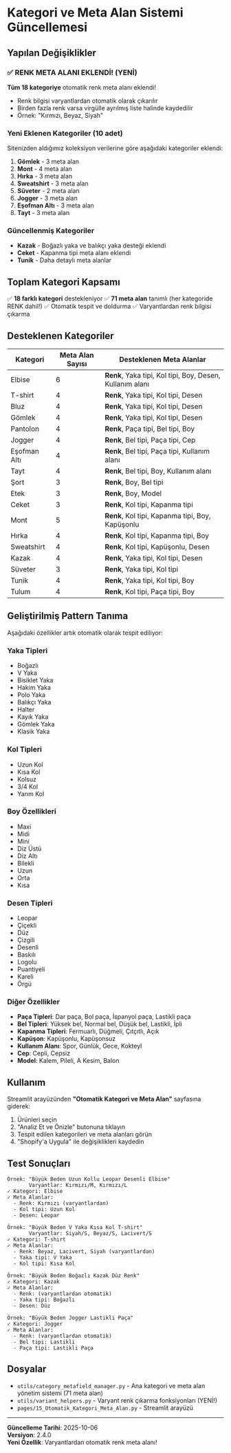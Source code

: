 # Kategori ve Meta Alan Sistemi Güncellemesi

## Yapılan Değişiklikler

### ✅ RENK META ALANI EKLENDİ! (YENİ)

**Tüm 18 kategoriye** otomatik renk meta alanı eklendi! 
- Renk bilgisi varyantlardan otomatik olarak çıkarılır
- Birden fazla renk varsa virgülle ayrılmış liste halinde kaydedilir
- Örnek: "Kırmızı, Beyaz, Siyah"

### Yeni Eklenen Kategoriler (10 adet)

Sitenizden aldığımız koleksiyon verilerine göre aşağıdaki kategoriler eklendi:

1. **Gömlek** - 3 meta alan
2. **Mont** - 4 meta alan
3. **Hırka** - 3 meta alan
4. **Sweatshirt** - 3 meta alan
5. **Süveter** - 2 meta alan
6. **Jogger** - 3 meta alan
7. **Eşofman Altı** - 3 meta alan
8. **Tayt** - 3 meta alan

### Güncellenmiş Kategoriler

- **Kazak** - Boğazlı yaka ve balıkçı yaka desteği eklendi
- **Ceket** - Kapanma tipi meta alanı eklendi
- **Tunik** - Daha detaylı meta alanlar

## Toplam Kategori Kapsamı

✅ **18 farklı kategori** destekleniyor
✅ **71 meta alan** tanımlı (her kategoride RENK dahil!)
✅ Otomatik tespit ve doldurma
✅ Varyantlardan renk bilgisi çıkarma

## Desteklenen Kategoriler

| Kategori | Meta Alan Sayısı | Desteklenen Meta Alanlar |
|----------|------------------|--------------------------|
| Elbise | 6 | **Renk**, Yaka tipi, Kol tipi, Boy, Desen, Kullanım alanı |
| T-shirt | 4 | **Renk**, Yaka tipi, Kol tipi, Desen |
| Bluz | 4 | **Renk**, Yaka tipi, Kol tipi, Desen |
| Gömlek | 4 | **Renk**, Yaka tipi, Kol tipi, Desen |
| Pantolon | 4 | **Renk**, Paça tipi, Bel tipi, Boy |
| Jogger | 4 | **Renk**, Bel tipi, Paça tipi, Cep |
| Eşofman Altı | 4 | **Renk**, Bel tipi, Paça tipi, Kullanım alanı |
| Tayt | 4 | **Renk**, Bel tipi, Boy, Kullanım alanı |
| Şort | 3 | **Renk**, Boy, Bel tipi |
| Etek | 3 | **Renk**, Boy, Model |
| Ceket | 3 | **Renk**, Kol tipi, Kapanma tipi |
| Mont | 5 | **Renk**, Kol tipi, Kapanma tipi, Boy, Kapüşonlu |
| Hırka | 4 | **Renk**, Kol tipi, Kapanma tipi, Boy |
| Sweatshirt | 4 | **Renk**, Kol tipi, Kapüşonlu, Desen |
| Kazak | 4 | **Renk**, Yaka tipi, Kol tipi, Desen |
| Süveter | 3 | **Renk**, Yaka tipi, Kol tipi |
| Tunik | 4 | **Renk**, Yaka tipi, Kol tipi, Boy |
| Tulum | 4 | **Renk**, Kol tipi, Paça tipi, Boy |

## Geliştirilmiş Pattern Tanıma

Aşağıdaki özellikler artık otomatik olarak tespit ediliyor:

### Yaka Tipleri
- Boğazlı
- V Yaka
- Bisiklet Yaka
- Hakim Yaka
- Polo Yaka
- Balıkçı Yaka
- Halter
- Kayık Yaka
- Gömlek Yaka
- Klasik Yaka

### Kol Tipleri
- Uzun Kol
- Kısa Kol
- Kolsuz
- 3/4 Kol
- Yarım Kol

### Boy Özellikleri
- Maxi
- Midi
- Mini
- Diz Üstü
- Diz Altı
- Bilekli
- Uzun
- Orta
- Kısa

### Desen Tipleri
- Leopar
- Çiçekli
- Düz
- Çizgili
- Desenli
- Baskılı
- Logolu
- Puantiyeli
- Kareli
- Örgü

### Diğer Özellikler
- **Paça Tipleri**: Dar paça, Bol paça, İspanyol paça, Lastikli paça
- **Bel Tipleri**: Yüksek bel, Normal bel, Düşük bel, Lastikli, İpli
- **Kapanma Tipleri**: Fermuarlı, Düğmeli, Çıtçıtlı, Açık
- **Kapüşon**: Kapüşonlu, Kapüşonsuz
- **Kullanım Alanı**: Spor, Günlük, Gece, Kokteyl
- **Cep**: Cepli, Cepsiz
- **Model**: Kalem, Pileli, A Kesim, Balon

## Kullanım

Streamlit arayüzünden **"Otomatik Kategori ve Meta Alan"** sayfasına giderek:

1. Ürünleri seçin
2. "Analiz Et ve Önizle" butonuna tıklayın
3. Tespit edilen kategorileri ve meta alanları görün
4. "Shopify'a Uygula" ile değişiklikleri kaydedin

## Test Sonuçları

```
Örnek: "Büyük Beden Uzun Kollu Leopar Desenli Elbise" 
       Varyantlar: Kırmızı/M, Kırmızı/L
✓ Kategori: Elbise
✓ Meta Alanlar: 
  - Renk: Kırmızı (varyantlardan)
  - Kol tipi: Uzun Kol
  - Desen: Leopar

Örnek: "Büyük Beden V Yaka Kısa Kol T-shirt"
       Varyantlar: Siyah/S, Beyaz/S, Lacivert/S
✓ Kategori: T-shirt
✓ Meta Alanlar:
  - Renk: Beyaz, Lacivert, Siyah (varyantlardan)
  - Yaka tipi: V Yaka
  - Kol tipi: Kısa Kol

Örnek: "Büyük Beden Boğazlı Kazak Düz Renk"
✓ Kategori: Kazak
✓ Meta Alanlar: 
  - Renk: (varyantlardan otomatik)
  - Yaka tipi: Boğazlı
  - Desen: Düz

Örnek: "Büyük Beden Jogger Lastikli Paça"
✓ Kategori: Jogger
✓ Meta Alanlar: 
  - Renk: (varyantlardan otomatik)
  - Bel tipi: Lastikli
  - Paça tipi: Lastikli Paça
```

## Dosyalar

- `utils/category_metafield_manager.py` - Ana kategori ve meta alan yönetim sistemi (71 meta alan)
- `utils/variant_helpers.py` - Varyant renk çıkarma fonksiyonları (YENİ!)
- `pages/15_Otomatik_Kategori_Meta_Alan.py` - Streamlit arayüzü

---

**Güncelleme Tarihi**: 2025-10-06  
**Versiyon**: 2.4.0  
**Yeni Özellik**: Varyantlardan otomatik renk meta alanı!
